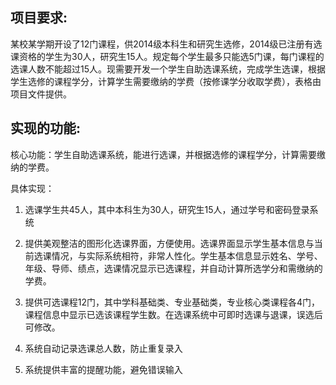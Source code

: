 项目要求:
---
某校某学期开设了12门课程，供2014级本科生和研究生选修，2014级已注册有选课资格的学生为30人，研究生15人。规定每个学生最多只能选5门课，每门课程的选课人数不能超过15人。现需要开发一个学生自助选课系统，完成学生选课，根据学生选修的课程学分，计算学生需要缴纳的学费（按修课学分收取学费），表格由项目文件提供。

实现的功能:
---
核心功能：学生自助选课系统，能进行选课，并根据选修的课程学分，计算需要缴纳的学费。

具体实现：

1. 选课学生共45人，其中本科生为30人，研究生15人，通过学号和密码登录系统

2. 提供美观整洁的图形化选课界面，方便使用。选课界面显示学生基本信息与当前选课情况，与实际系统相符，非常人性化。学生基本信息显示姓名、学号、年级、导师、绩点，选课情况显示已选课程，并自动计算所选学分和需缴纳的学费。

3. 提供可选课程12门，其中学科基础类、专业基础类，专业核心类课程各4门，课程信息中显示已选该课程学生数。在选课系统中可即时选课与退课，误选后可修改。

4. 系统自动记录选课总人数，防止重复录入

5. 系统提供丰富的提醒功能，避免错误输入

